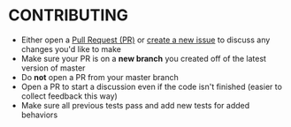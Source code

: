 CONTRIBUTING
============

* Either open a [Pull Request (PR)](https://github.com/sketchynix/fnInplaceEdit/pull/new/master) or [create a new issue](https://github.com/sketchynix/fnInplaceEdit/issues/new) to discuss any changes you'd like to make
* Make sure your PR is on a **new branch** you created off of the latest version of master
* Do **not** open a PR from your master branch
* Open a PR to start a discussion even if the code isn't finished (easier to collect feedback this way)
* Make sure all previous tests pass and add new tests for added behaviors